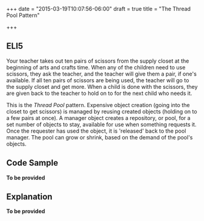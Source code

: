 +++
date = "2015-03-19T10:07:56-06:00"
draft = true
title = "The Thread Pool Pattern"

+++

## ELI5
Your teacher takes out ten pairs of scissors from the supply closet at the
beginning of arts and crafts time. When any of the children need to use
scissors, they ask the teacher, and the teacher will give them a pair, if one's
available. If all ten pairs of scissors are being used, the teacher will go to
the supply closet and get more. When a child is done with the scissors, they are
given back to the teacher to hold on to for the next child who needs it.

This is the *Thread Pool* pattern. Expensive object creation (going into the
closet to get scissors) is managed by reusing created objects (holding on to a
few pairs at once). A manager object creates a repository, or pool, for a set
number of objects to stay, available for use when something requests it. Once
the requester has used the object, it is 'released' back to the pool manager.
The pool can grow or shrink, based on the demand of the pool's objects.

## Code Sample

**To be provided**

## Explanation

**To be provided**
